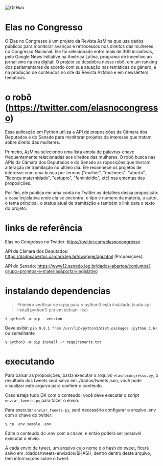 ![GitHub](https://img.shields.io/github/license/institutoazmina/elasnocongressobot)

# Elas no Congresso 

O Elas no Congresso é um projeto da Revista AzMina que usa dados públicos para monitorar avanços e retrocessos nos direitos das mulheres no Congresso Nacional. Ele foi selecionado entre mais de 300 iniciativas, pelo Google News Initiative na América Latina, programa de incentivo ao jornalismo na era digital. O projeto se desdobra nesse robô, em um ranking dos parlamentares de acordo com sua atuação nas temáticas de gênero, e na produção de conteúdos no site da Revista AzMina e em newsletters temáticas. 

# o robô (https://twitter.com/elasnocongresso)

Essa aplicação em Python utiliza a API de proposições da Câmara dos Deputados e do Senado para monitorar projetos de interesse que tratam sobre direito das mulheres. 

Primeiro, AzMina selecionou uma lista ampla de palavras-chave frequentemente relacionadas aos direitos das mulheres. O robô busca nas APIs da Câmara dos Deputados e do Senado as roposições que tiveram alteração de tramitação no último dia. Ele reconhece os projetos de interesse com uma busca por termos ("mulher", "mulheres", "aborto", "licença maternidade", "estupro", "feminicídio", etc) nas ementas das proposições.

Por fim, ele publica em uma conta no Twitter os detalhes dessa proposição: a casa legislativa onde ela se encontra, o tipo e número da matéria, o autor, o tema principal, o status atual de tramitação e também o link para o texto do projeto.

# links de referência

Elas no Congresso no Twitter: https://twitter.com/elasnocongresso

API da Câmara dos Deputados: https://dadosabertos.camara.leg.br/swagger/api.html (Proposições).

API do Senado: https://www12.senado.leg.br/dados-abertos/conjuntos?grupo=projetos-e-materias&portal=legislativo

# instalando dependencias

> Primeiro verificar se o pip para o python3 está instalado (sudo apt install python3-pip em debian-like)

    $ python3 -m pip --version

Deve exibir: `pip 9.0.1 from /usr/lib/python3/dist-packages (python 3.6)` ou semelhante

    $ python3 -m pip install -r requirements.txt

# executando

Para baixar as proposições, basta executar o arquivo `elasnocongresso.py`, o resultado dos tweets será salvo em ./dados/tweets.json, você pode visualizar este arquivo para conferir o contéudo.

Caso esteja tudo OK com o conteudo, você deve executar o script `enviar_tweets.py` para fazer o envio.

Para executar `enviar_tweets.py`, será necessário configurar o arquivo .env com a chave do twitter:

    $ cp .env.sample .env

Edite o conteudo do .env com a chave, e então poderá ser possível executar o envio.

A cada envio de tweet, um arquivo cujo nome é o hash do tweet, ficará salvo em ./dados/tweets-enviados/$HASH, dentro dentro deste arquivo, tem informações sobre o tweet.